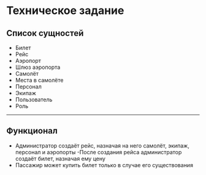 # Техническое задание

## Список сущностей

- Билет
- Рейс
- Аэропорт
- Шлюз аэропорта
- Самолёт
- Места в самолёте
- Персонал
- Экипаж
- Пользователь
- Роль
___

## Функционал 

- Администратор создаёт рейс, назначая на него самолёт, экипаж, персонал и аэропорты
-После создания рейса администратор создаёт билет, назначая ему цену
- Пассажир может купить билет только в случае его существования
